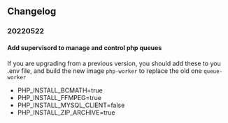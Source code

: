 ## Changelog

### 20220522
#### Add supervisord to manage and control php queues ####
If you are upgrading from a previous version, you should add these to you .env file, and build the new image `php-worker` to replace the old one `queue-worker`

- PHP_INSTALL_BCMATH=true
- PHP_INSTALL_FFMPEG=true
- PHP_INSTALL_MYSQL_CLIENT=false
- PHP_INSTALL_ZIP_ARCHIVE=true
